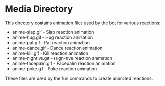 # Media Directory

This directory contains animation files used by the bot for various reactions:

- anime-slap.gif - Slap reaction animation
- anime-hug.gif - Hug reaction animation  
- anime-pat.gif - Pat reaction animation
- anime-dance.gif - Dance reaction animation
- anime-kill.gif - Kill reaction animation
- anime-highfive.gif - High-five reaction animation
- anime-facepalm.gif - Facepalm reaction animation
- anime-poke.gif - Poke reaction animation

These files are used by the fun commands to create animated reactions.